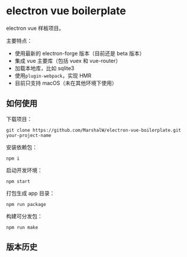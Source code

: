 # electron vue boilerplate

electron vue 样板项目。

主要特点：

- 使用最新的 electron-forge 版本（目前还是 beta 版本）
- 集成 vue 主要库（包括 vuex 和 vue-router）
- 加载本地库，比如 sqlite3
- 使用`plugin-webpack`，实现 HMR
- 目前只支持 macOS（未在其他环境下使用）

## 如何使用

下载项目：

```
git clone https://github.com/MarshalW/electron-vue-boilerplate.git your-project-name
```

安装依赖包：

```
npm i
```

启动开发环境：

```
npm start
```

打包生成 app 目录：

```
npm run package
```

构建可分发包：

```
npm run make
```

## 版本历史
